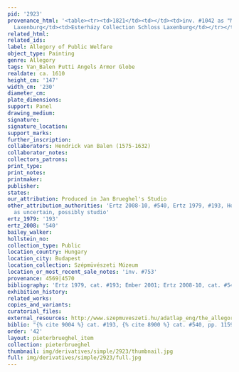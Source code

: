 ```yaml
---
pid: '2923'
provenance_html: '<table><tr><td>1821</td><td></td><td>inv. #1042 as "M. de Vos"</td></tr><tr><td>1871</td><td>Austria
  Laxenburg</td><td>Esterházy Collection Schloss Laxenburg</td></tr></table>'
related_html: 
related_ids: 
label: Allegory of Public Welfare
object_type: Painting
genre: Allegory
tags: Van_Balen Putti Angels Armor Globe
realdate: ca. 1610
height_cm: '147'
width_cm: '230'
diameter_cm: 
plate_dimensions: 
support: Panel
drawing_medium: 
signature: 
signature_location: 
support_marks: 
further_inscription: 
collaborators: Hendrick van Balen (1575-1632)
collaborator_notes: 
collectors_patrons: 
print_type: 
print_notes: 
printmaker: 
publisher: 
states: 
our_attribution: Produced in Jan Brueghel's Studio
other_attribution_authorities: 'Ertz 2008-10, #540, Ertz 1979, #193, Honig database
  as uncertain, possibly studio'
ertz_1979: '193'
ertz_2008: '540'
bailey_walker: 
hollstein_no: 
collection_type: Public
location_country: Hungary
location_city: Budapest
location_collection: Szépmüvészeti Múzeum
location_or_most_recent_sale_notes: 'inv. #753'
provenance: 4569|4570
bibliography: 'Ertz 1979, cat. #193; Ember 2001; Ertz 2008-10, cat. #540, pp. 1159-61'
exhibition_history: 
related_works: 
copies_and_variants: 
curatorial_files: 
external_resources: http://www.szepmuveszeti.hu/adatlap_eng/the_allegory_of_public_welfare_8637
biblio: "{% cite 9004 %} cat. #193, {% cite 8900 %} cat. #540, pp. 1159-61"
order: '42'
layout: pieterbrueghel_item
collection: pieterbrueghel
thumbnail: img/derivatives/simple/2923/thumbnail.jpg
full: img/derivatives/simple/2923/full.jpg
---
```


